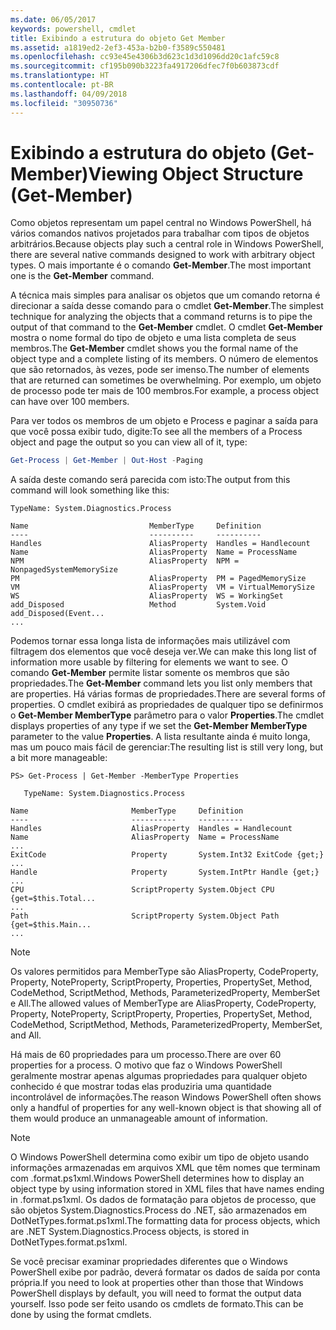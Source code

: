 ```yaml
---
ms.date: 06/05/2017
keywords: powershell, cmdlet
title: Exibindo a estrutura do objeto Get Member
ms.assetid: a1819ed2-2ef3-453a-b2b0-f3589c550481
ms.openlocfilehash: cc93e45e4306b3d623c1d3d1096dd20c1afc59c8
ms.sourcegitcommit: cf195b090b3223fa4917206dfec7f0b603873cdf
ms.translationtype: HT
ms.contentlocale: pt-BR
ms.lasthandoff: 04/09/2018
ms.locfileid: "30950736"
---
```

# <a name="viewing-object-structure-get-member"></a><span data-ttu-id="73785-103">Exibindo a estrutura do objeto (Get-Member)</span><span class="sxs-lookup"><span data-stu-id="73785-103">Viewing Object Structure (Get-Member)</span></span>

<span data-ttu-id="73785-104">Como objetos representam um papel central no Windows PowerShell, há vários comandos nativos projetados para trabalhar com tipos de objetos arbitrários.</span><span class="sxs-lookup"><span data-stu-id="73785-104">Because objects play such a central role in Windows PowerShell, there are several native commands designed to work with arbitrary object types.</span></span> <span data-ttu-id="73785-105">O mais importante é o comando **Get-Member**.</span><span class="sxs-lookup"><span data-stu-id="73785-105">The most important one is the **Get-Member** command.</span></span>

<span data-ttu-id="73785-106">A técnica mais simples para analisar os objetos que um comando retorna é direcionar a saída desse comando para o cmdlet **Get-Member**.</span><span class="sxs-lookup"><span data-stu-id="73785-106">The simplest technique for analyzing the objects that a command returns is to pipe the output of that command to the **Get-Member** cmdlet.</span></span> <span data-ttu-id="73785-107">O cmdlet **Get-Member** mostra o nome formal do tipo de objeto e uma lista completa de seus membros.</span><span class="sxs-lookup"><span data-stu-id="73785-107">The **Get-Member** cmdlet shows you the formal name of the object type and a complete listing of its members.</span></span> <span data-ttu-id="73785-108">O número de elementos que são retornados, às vezes, pode ser imenso.</span><span class="sxs-lookup"><span data-stu-id="73785-108">The number of elements that are returned can sometimes be overwhelming.</span></span> <span data-ttu-id="73785-109">Por exemplo, um objeto de processo pode ter mais de 100 membros.</span><span class="sxs-lookup"><span data-stu-id="73785-109">For example, a process object can have over 100 members.</span></span>

<span data-ttu-id="73785-110">Para ver todos os membros de um objeto e Process e paginar a saída para que você possa exibir tudo, digite:</span><span class="sxs-lookup"><span data-stu-id="73785-110">To see all the members of a Process object and page the output so you can view all of it, type:</span></span>

```powershell
Get-Process | Get-Member | Out-Host -Paging
```

<span data-ttu-id="73785-111">A saída deste comando será parecida com isto:</span><span class="sxs-lookup"><span data-stu-id="73785-111">The output from this command will look something like this:</span></span>

```output
TypeName: System.Diagnostics.Process

Name                           MemberType     Definition
----                           ----------     ----------
Handles                        AliasProperty  Handles = Handlecount
Name                           AliasProperty  Name = ProcessName
NPM                            AliasProperty  NPM = NonpagedSystemMemorySize
PM                             AliasProperty  PM = PagedMemorySize
VM                             AliasProperty  VM = VirtualMemorySize
WS                             AliasProperty  WS = WorkingSet
add_Disposed                   Method         System.Void add_Disposed(Event...
...
```

<span data-ttu-id="73785-112">Podemos tornar essa longa lista de informações mais utilizável com filtragem dos elementos que você deseja ver.</span><span class="sxs-lookup"><span data-stu-id="73785-112">We can make this long list of information more usable by filtering for elements we want to see.</span></span> <span data-ttu-id="73785-113">O comando **Get-Member** permite listar somente os membros que são propriedades.</span><span class="sxs-lookup"><span data-stu-id="73785-113">The **Get-Member** command lets you list only members that are properties.</span></span> <span data-ttu-id="73785-114">Há várias formas de propriedades.</span><span class="sxs-lookup"><span data-stu-id="73785-114">There are several forms of properties.</span></span> <span data-ttu-id="73785-115">O cmdlet exibirá as propriedades de qualquer tipo se definirmos o **Get-Member MemberType** parâmetro para o valor **Properties**.</span><span class="sxs-lookup"><span data-stu-id="73785-115">The cmdlet displays properties of any type if we set the **Get-Member MemberType** parameter to the value **Properties**.</span></span> <span data-ttu-id="73785-116">A lista resultante ainda é muito longa, mas um pouco mais fácil de gerenciar:</span><span class="sxs-lookup"><span data-stu-id="73785-116">The resulting list is still very long, but a bit more manageable:</span></span>

```
PS> Get-Process | Get-Member -MemberType Properties

   TypeName: System.Diagnostics.Process

Name                       MemberType     Definition
----                       ----------     ----------
Handles                    AliasProperty  Handles = Handlecount
Name                       AliasProperty  Name = ProcessName
...
ExitCode                   Property       System.Int32 ExitCode {get;}
...
Handle                     Property       System.IntPtr Handle {get;}
...
CPU                        ScriptProperty System.Object CPU {get=$this.Total...
...
Path                       ScriptProperty System.Object Path {get=$this.Main...
...
```

> [!NOTE]
> <span data-ttu-id="73785-117">Os valores permitidos para MemberType são AliasProperty, CodeProperty, Property, NoteProperty, ScriptProperty, Properties, PropertySet, Method, CodeMethod, ScriptMethod, Methods, ParameterizedProperty, MemberSet e All.</span><span class="sxs-lookup"><span data-stu-id="73785-117">The allowed values of MemberType are AliasProperty, CodeProperty, Property, NoteProperty, ScriptProperty, Properties, PropertySet, Method, CodeMethod, ScriptMethod, Methods, ParameterizedProperty, MemberSet, and All.</span></span>

<span data-ttu-id="73785-118">Há mais de 60 propriedades para um processo.</span><span class="sxs-lookup"><span data-stu-id="73785-118">There are over 60 properties for a process.</span></span> <span data-ttu-id="73785-119">O motivo que faz o Windows PowerShell geralmente mostrar apenas algumas propriedades para qualquer objeto conhecido é que mostrar todas elas produziria uma quantidade incontrolável de informações.</span><span class="sxs-lookup"><span data-stu-id="73785-119">The reason Windows PowerShell often shows only a handful of properties for any well-known object is that showing all of them would produce an unmanageable amount of information.</span></span>

> [!NOTE]
> <span data-ttu-id="73785-120">O Windows PowerShell determina como exibir um tipo de objeto usando informações armazenadas em arquivos XML que têm nomes que terminam com .format.ps1xml.</span><span class="sxs-lookup"><span data-stu-id="73785-120">Windows PowerShell determines how to display an object type by using information stored in XML files that have names ending in .format.ps1xml.</span></span> <span data-ttu-id="73785-121">Os dados de formatação para objetos de processo, que são objetos System.Diagnostics.Process do .NET, são armazenados em DotNetTypes.format.ps1xml.</span><span class="sxs-lookup"><span data-stu-id="73785-121">The formatting data for process objects, which are .NET System.Diagnostics.Process objects, is stored in DotNetTypes.format.ps1xml.</span></span>

<span data-ttu-id="73785-122">Se você precisar examinar propriedades diferentes que o Windows PowerShell exibe por padrão, deverá formatar os dados de saída por conta própria.</span><span class="sxs-lookup"><span data-stu-id="73785-122">If you need to look at properties other than those that Windows PowerShell displays by default, you will need to format the output data yourself.</span></span> <span data-ttu-id="73785-123">Isso pode ser feito usando os cmdlets de formato.</span><span class="sxs-lookup"><span data-stu-id="73785-123">This can be done by using the format cmdlets.</span></span>